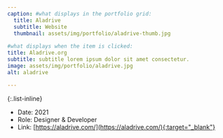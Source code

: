 ```yaml
---
caption: #what displays in the portfolio grid:
  title: Aladrive
  subtitle: Website
  thumbnail: assets/img/portfolio/aladrive-thumb.jpg
  
#what displays when the item is clicked:
title: Aladrive.org
subtitle: subtitle lorem ipsum dolor sit amet consectetur.
image: assets/img/portfolio/aladrive.jpg
alt: aladrive

---
```



{:.list-inline} 
- Date: 2021
- Role: Designer & Developer
- Link: [https://aladrive.com/](https://aladrive.com/){:target="_blank"}
